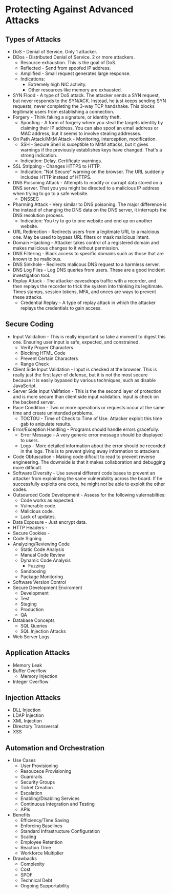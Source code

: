 # Protecting Against Advanced Attacks
## Types of Attacks
* DoS - Denial of Service. Only 1 attacker.
* DDos - Distributed Denial of Service. 2 or more attackers.
  + Resource exhaustion. This is the goal of DoS.
  + Reflected - Send from spoofed IP address.
  + Amplified - Small request generates large response.
  + Indications:
    - Extremely high NIC activity.
    - Other resources like memory are exhausted.
* SYN Flood - A type of DoS attack. The attacker sends a SYN request, but never responds to the SYN/ACK. Instead, he just keeps sending SYN requests, never completing the 3-way TCP handshake. This blocks legitimate users from establishing a connection.
* Forgery - Think faking a signature, or identity theft.
  + Spoofing - A form of forgery where you steal the targets identity by claiming their IP address. You can also spoof an email address or MAC address, but it seems to involve stealing addresses.
* On Path Attack/MitM Attack - Monitoring, interception, modification.
  + SSH - Secure Shell is suceptible to MitM attacks, but it gives warnings if the previously establishes keys have changed. That's a strong indication.
  + Indication: Delay. Certificate warnings.
* SSL Stripping - Changes HTTPS to HTTP.
  + Indication: "Not Secure" warning on the browser. The URL suddenly includes HTTP instead of HTTPS.
* DNS Poisoning Attack - Attempts to modify or currupt data stored on a DNS server. That you you might be directed to a malicious IP address when trying to go to a safe website.
  + DNSSEC
* Pharming Attack - Very similar to DNS poisoning. The major difference is the instead of changing the DNS data on the DNS server, it interrupts the DNS resolution process.
  + Indication: You try to go to one website and end up on another website.
* URL Redirection - Redirects users from a legitmate URL to a malcious one. May be used to bypass URL filters or mask malicious intent.
* Domain Hijacking - Attacker takes control of a registered domain and makes malicious changes to it without permission.
* DNS Filtering - Black access to specific domains such as those that are known to be malicious.
* DNS Sinkhole - Redirects malicous DNS request to a harmless server.
* DNS Log Files - Log DNS queries from users. These are a good incident investigation tool.
* Replay Attack - The attacker eavesdrops traffic with a recorder, and then replays the recorder to trick the system into thinking its legitimate. Times stamps, session tokens, MFA, and onces are ways to prevent these attacks.
  + Credential Replay - A type of replay attack in which the attacker replays the credentials to gain access.
## Secure Coding
* Input Validation - This is really important so take a moment to digest this one. Ensuring user input is safe, expected, and constrained.
  + Verify Proper Characters
  + Blocking HTML Code
  + Prevent Certain Characters
  + Range Check
* Client Side Input Validation - Input is checked at the browser. This is really just the first layer of defense, but it is not the most secure because it is easily bypased by various techniques, such as disable JavaScript.
* Server Side Input Valifation - This is the the second layer of protection and is more secure than client side input validation. Input is check on the backend server.
* Race Condition - Two or more operations or requests occur at the same time and create unintended problems.
  + TOCTOU - Time of Check to Time of Use. Attacker exploit this time gab to anipulate results.
* Error/Exception Handling - Programs should handle errors gracefully.
  + Error Message - A very generic error message should be displayed to users.
  + Logs - More detailed information about the error should be recorded in the logs. This is to prevent giving away information to attackers.
* Code Obfuscation - Making code dificult to read to prevent reverse engineering. The downside is that it makes collaboration and debugging more difficult.
* Software Diversity - Use several different code bases to prevent an attacker from explointing the same vulnerability across the board. If he successfully exploits one code, he might not be able to exploit the other codes.
* Outsourced Code Development - Assess for the following vulernabilties:
  + Code works as expected.
  + Vulnerable code.
  + Malicious code.
  + Lack of updates.
* Data Exposure - Just encrypt data.
* HTTP Headers -
* Secure Cookies -
* Code Signing
* Analyzing/Reviewing Code
  + Static Code Analysis
  + Manual Code Review
  + Dynamic Code Analysis
    - Fuzzing
  + Sandboxing
  + Package Monitoring
* Software Version Control
* Secure Development Enviroment
  + Development
  + Test
  + Staging
  + Production
  + QA
* Database Concepts
  + SQL Queries
  + SQL Injection Attacks
* Web Server Logs
## Application Attacks
* Memory Leak
* Buffer Overflow
  + Memory Injection
* Integer Overflow
## Injection Attacks
* DLL Injection
* LDAP Injection
* XML Injection
* Directory Transversal
* XSS
## Automation and Orchestration
* Use Cases
  + User Provisioning
  + Resoucece Provisioning
  + Guardrails
  + Security Groups
  + Ticket Creation
  + Escalation
  + Enabling/Disabling Services
  + Continuous Integration and Testing
  + APIs
* Benefits
  + Efficiency/Time Saving
  + Enforcing Baselines
  + Standard Infrastructure Configuration
  + Scaling
  + Employee Retention
  + Reaction TIme
  + Workforce Multiplier
* Drawbacks
  + Complexity
  + Cost
  + SPOF
  + Technical Debt
  + Ongoing Supportability
